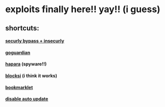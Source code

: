 # exploits finally here!! yay!! (i guess)

## shortcuts:

#### [securly bypass + insecurly]()

#### [goguardian]()

#### [hapara]() (spyware!!)

#### [blocksi]() (i think it works)

#### [bookmarklet]()

#### [disable auto update]()
